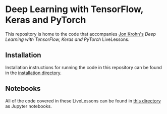 # Deep Learning with TensorFlow, Keras and PyTorch

This repository is home to the code that accompanies [Jon Krohn's](www.jonkrohn.com) *Deep Learning with TensorFlow, Keras and PyTorch* LiveLessons. 

## Installation

Installation instructions for running the code in this repository can be found in the [installation directory](https://github.com/jonkrohn/DLTFpT/tree/master/installation).

## Notebooks

All of the code covered in these LiveLessons can be found in [this directory](https://github.com/jonkrohn/DLTFpT/tree/master/notebooks) as Jupyter notebooks.
